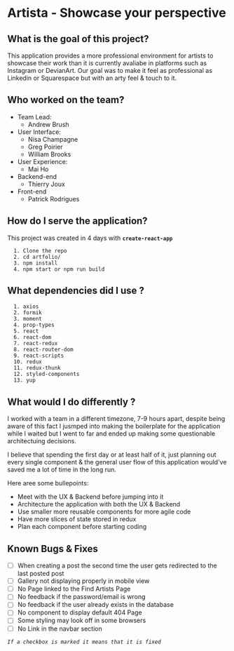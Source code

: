# Artista - Showcase your perspective

## What is the goal of this project?

This application provides a more professional environment for artists to showcase their work than it is currently avaliabe in platforms such as Instagram or DevianArt. Our goal was to make it feel as professional as Linkedin or Squarespace but with an arty feel & touch to it.

## Who worked on the team?
 -  Team Lead:
    - Andrew Brush
 - User Interface:
    - Nisa Champagne
    - Greg Poirier
    - William Brooks
  - User Experience:
    - Mai Ho
  - Backend-end
    - Thierry Joux
  - Front-end
    - Patrick Rodrigues

## How do I serve the application?

This project was created in 4 days with **`create-react-app`**

  ```
    1. Clone the repo
    2. cd artfolio/
    3. npm install
    4. npm start or npm run build
  ```

## What dependencies did I use ?
```
  1. axios
  2. formik
  3. moment
  4. prop-types
  5. react
  6. react-dom
  7. react-redux
  8. react-router-dom
  9. react-scripts
  10. redux
  11. redux-thunk
  12. styled-components
  13. yup
```

## What would I do differently ?

  I worked with a team in a different timezone, 7-9 hours apart, despite being aware of this fact I jusmped into making the boilerplate for the application while I waited but I went to far and ended up making some questionable architectuing decisions.

  I believe that spending the first day or at least half of it, just planning out every single component & the general user flow of this application would've saved me a lot of time in the long run.

  Here aree some bullepoints:

  - Meet with the UX & Backend before jumping into it
  - Architecture the application with both the UX & Backend
  - Use smaller more reusable components for more agile code
  - Have more slices of state stored in redux
  - Plan each component before starting coding

## Known Bugs & Fixes

 - [ ] When creating a post the second time the user gets redirected to the last posted post
 - [ ] Gallery not displaying properly in mobile view
 - [ ] No Page linked to the Find Artists Page
 - [ ] No feedback if the password/email is wrong
 - [ ] No feedback if the user already exists in the database
 - [ ] No component to display default 404 Page
 - [ ] Some styling may look off in some browsers
 - [ ] No Link in the navbar section

_`If a checkbox is marked it means that it is fixed`_